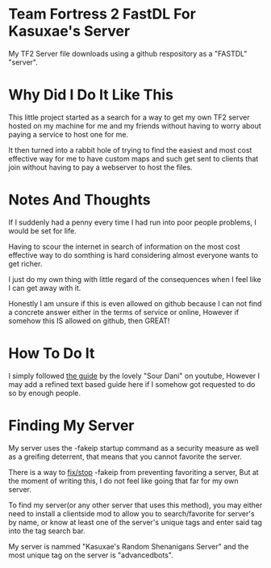 # Team Fortress 2 FastDL For Kasuxae's Server
My TF2 Server file downloads using a github respository as a "FASTDL" "server".

# Why Did I Do It Like This
This little project started as a search for a way to get my own TF2 server hosted on my machine for me and my friends without having to worry about paying a service to host one for me.

It then turned into a rabbit hole of trying to find the easiest and most cost effective way for me to have custom maps and such get sent to clients that join without having to pay a webserver to host the files.

# Notes And Thoughts
If I suddenly had a penny every time I had run into poor people problems, I would be set for life.

Having to scour the internet in search of information on the most cost effective way to do somthing is hard considering almost everyone wants to get richer.

I just do my own thing with little regard of the consequences when I feel like I can get away with it.

Honestly I am unsure if this is even allowed on github because I can not find a concrete answer either in the terms of service or online, However if somehow this IS allowed on github, then GREAT!

# How To Do It
I simply followed [the guide](https://www.youtube.com/watch?v=CcismZ0uZ1A) by the lovely "Sour Dani" on youtube, However I may add a refined text based guide here if I somehow got requested to do so by enough people.

# Finding My Server
My server uses the -fakeip startup command as a security measure as well as a greifing deterrent, that means that you cannot favorite the server.

There is a way to [fix/stop](https://steamcommunity.com/sharedfiles/filedetails/?id=1960312187) -fakeip from preventing favoriting a server, But at the moment of writing this, I do not feel like going that far for my own server.

To find my server(or any other server that uses this method), you may either need to install a clientside mod to allow you to search/favorite for server's by name, or know at least one of the server's unique tags and enter said tag into the tag search bar.

My server is nammed "Kasuxae's Random Shenanigans Server" and the most unique tag on the server is "advancedbots".
